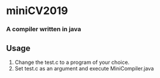 miniCV2019
====

### A compiler written in java


## Usage
1. Change the test.c to a program of your choice.  
2. Set test.c as an argument and execute MiniCompiler.java
